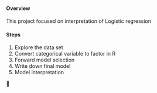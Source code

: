 
#### Overview
This project focused on interpretation of Logistic regression

#### Steps
1. Explore the data set
2. Convert categorical variable to factor in R
3. Forward model selection 
4. Write down final model
5. Model interpretation 

🐣 
